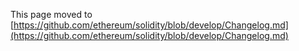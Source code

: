 <!-- TITLE: Solidity Changelog -->

This page moved to [https://github.com/ethereum/solidity/blob/develop/Changelog.md](https://github.com/ethereum/solidity/blob/develop/Changelog.md)
